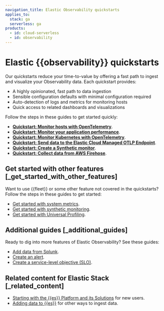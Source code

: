 ```yaml
---
navigation_title: Elastic Observability quickstarts
applies_to:
  stack: ga
  serverless: ga
products:
  - id: cloud-serverless
  - id: observability
---
```


# Elastic {{observability}} quickstarts

Our quickstarts reduce your time-to-value by offering a fast path to ingest and visualize your Observability data. Each quickstart provides:

* A highly opinionated, fast path to data ingestion
* Sensible configuration defaults with minimal configuration required
* Auto-detection of logs and metrics for monitoring hosts
* Quick access to related dashboards and visualizations

Follow the steps in these guides to get started quickly:

* [**Quickstart: Monitor hosts with OpenTelemetry**](/solutions/observability/get-started/quickstart-monitor-hosts-with-opentelemetry.md).
* [**Quickstart: Monitor your application performance**](/solutions/observability/get-started/quickstart-monitor-your-application-performance.md).
* [**Quickstart: Monitor Kubernetes with OpenTelemetry**](/solutions/observability/get-started/quickstart-unified-kubernetes-observability-with-elastic-distributions-of-opentelemetry-edot.md).
* [**Quickstart: Send data to the Elastic Cloud Managed OTLP Endpoint**](/solutions/observability/get-started/quickstart-elastic-cloud-otel-endpoint.md).
* [**Quickstart: Create a Synthetic monitor**](/solutions/observability/get-started/quickstart-create-synthetic-monitor.md).
* [**Quickstart: Collect data from AWS Firehose**](/solutions/observability/get-started/quickstart-collect-data-with-aws-firehose.md).

## Get started with other features [_get_started_with_other_features]

Want to use {{fleet}} or some other feature not covered in the quickstarts? Follow the steps in these guides to get started:

* [Get started with system metrics](/solutions/observability/infra-and-hosts/get-started-with-system-metrics.md).
* [Get started with synthetic monitoring](/solutions/observability/synthetics/index.md).
* [Get started with Universal Profiling](/solutions/observability/infra-and-hosts/get-started-with-universal-profiling.md).

## Additional guides [_additional_guides]

Ready to dig into more features of Elastic Observability? See these guides:

* [Add data from Splunk](/solutions/observability/get-started/other-tutorials/add-data-from-splunk.md).
* [Create an alert](/solutions/observability/incident-management/alerting.md).
* [Create a service-level objective (SLO)](/solutions/observability/incident-management/create-an-slo.md).

## Related content for Elastic Stack [_related_content]

* [Starting with the {{es}} Platform and its Solutions](/get-started/index.md) for new users.
* [Adding data to {{es}}](/manage-data/ingest.md) for other ways to ingest data.